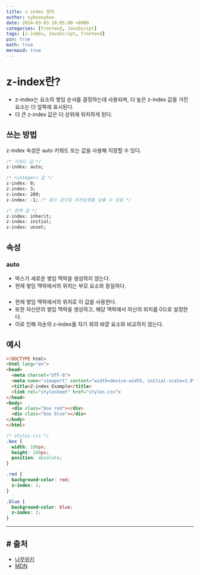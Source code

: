 ```yaml
---
title: z-index 정리
author: syboosyboo
date: 2024-03-03 18:05:00 +0900
categories: [frontend, JavaScript]
tags: [z-index, JavaScript, frontend]
pin: true
math: true
mermaid: true
---
```


# z-index란?
- z-index는 요소의 쌓임 순서를 결정하는데 사용되며, 더 높은 z-index 값을 가진 요소는 더 앞쪽에 표시된다.
- 더 큰 z-index 값은 더 상위에 위치하게 된다.


## 쓰는 방법
z-index 속성은 auto 키워드 또는 <integer> 값을 사용해 지정할 수 있다.

```css
/* 키워드 값 */
z-index: auto;

/* <integer> 값 */
z-index: 0;
z-index: 3;
z-index: 289;
z-index: -1; /* 음수 값으로 우선순위를 낮출 수 있음 */

/* 전역 값 */
z-index: inherit;
z-index: initial;
z-index: unset;
```

## 속성
### auto
- 박스가 새로운 쌓임 맥락을 생성하지 않는다.
- 현재 쌓임 맥락에서의 위치는 부모 요소와 동일하다.

### <integer>
- 현재 쌓임 맥락에서의 위치로 이 값을 사용한다.
- 또한 자신만의 쌓임 맥락을 생성하고, 해당 맥락에서 자신의 위치를 0으로 설정한다.
- 이로 인해 자손의 z-index를 자기 외의 바깥 요소와 비교하지 않는다.

## 예시
```html
<!DOCTYPE html>
<html lang="en">
<head>
  <meta charset="UTF-8">
  <meta name="viewport" content="width=device-width, initial-scale=1.0">
  <title>Z-index Example</title>
  <link rel="stylesheet" href="styles.css">
</head>
<body>
  <div class="box red"></div>
  <div class="box blue"></div>
</body>
</html>
```

```css
/* styles.css */
.box {
  width: 100px;
  height: 100px;
  position: absolute;
}

.red {
  background-color: red;
  z-index: 1;
}

.blue {
  background-color: blue;
  z-index: 2;
}

```

---
##  # 출처
- [나무위키](https://namu.wiki/)
- [MDN](https://developer.mozilla.org/ko/docs/Web/CSS/z-index)
